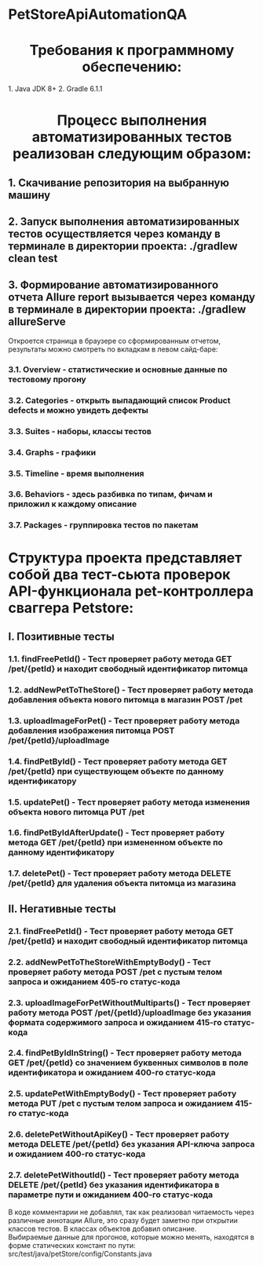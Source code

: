 # PetStoreApiAutomationQA

<h1 align="center">Требования к программному обеспечению:</h1>
1. Java JDK 8+
2. Gradle 6.1.1

<h1 align="center">Процесс выполнения автоматизированных тестов реализован следующим образом:</h1>
<h2>1. Скачивание репозитория на выбранную машину</h2>
<h2>2. Запуск выполнения автоматизированных тестов осуществляется через команду в терминале в директории проекта: ./gradlew clean test</h2>
<h2>3. Формирование автоматизированного отчета Allure report вызывается через команду в терминале в директории проекта: ./gradlew allureServe</h2>
Откроется страница в браузере со сформированным отчетом, результаты можно смотреть по вкладкам в левом сайд-баре:
<h3>3.1. Overview - статистические и основные данные по тестовому прогону</h3>
<h3>3.2. Categories - открыть выпадающий список Product defects и можно увидеть дефекты</h3>
<h3>3.3. Suites - наборы, классы тестов</h3>
<h3>3.4. Graphs - графики </h3>
<h3>3.5. Timeline - время выполнения</h3>
<h3>3.6. Behaviors - здесь разбивка по типам, фичам и приложил к каждому описание</h3>
<h3>3.7. Packages - группировка тестов по пакетам</h3>

<h1>Структура проекта представляет собой два тест-сьюта проверок API-функционала pet-контроллера сваггера Petstore:</h1>
<h2>I. Позитивные тесты </h2>
<h3>1.1. findFreePetId() - Тест проверяет работу метода GET /pet/{petId} и находит свободный идентификатор питомца</h3>
<h3>1.2. addNewPetToTheStore() - Тест проверяет работу метода добавления объекта нового питомца в магазин POST /pet</h3>
<h3>1.3. uploadImageForPet() - Тест проверяет работу метода добавления изображения питомца POST /pet/{petId}/uploadImage</h3>
<h3>1.4. findPetById() - Тест проверяет работу метода GET /pet/{petId} при существующем объекте по данному идентификатору</h3>
<h3>1.5. updatePet() - Тест проверяет работу метода изменения объекта нового питомца PUT /pet</h3>
<h3>1.6. findPetByIdAfterUpdate() - Тест проверяет работу метода GET /pet/{petId} при измененном объекте по данному идентификатору</h3>
<h3>1.7. deletePet() - Тест проверяет работу метода DELETE /pet/{petId} для удаления объекта питомца из магазина</h3>

<h2>II. Негативные тесты</h2>
<h3>2.1. findFreePetId() - Тест проверяет работу метода GET /pet/{petId} и находит свободный идентификатор питомца</h3>
<h3>2.2. addNewPetToTheStoreWithEmptyBody() - Тест проверяет работу метода POST /pet с пустым телом запроса и ожиданием 405-го статус-кода</h3>
<h3>2.3. uploadImageForPetWithoutMultiparts() - Тест проверяет работу метода POST /pet/{petId}/uploadImage без указания формата содержимого запроса и ожиданием 415-го статус-кода</h3>
<h3>2.4. findPetByIdInString() - Тест проверяет работу метода GET /pet/{petId} со значением буквенных символов в поле идентификатора и ожиданием 400-го статус-кода</h3>
<h3>2.5. updatePetWithEmptyBody() - Тест проверяет работу метода PUT /pet с пустым телом запроса и ожиданием 415-го статус-кода</h3>
<h3>2.6. deletePetWithoutApiKey() - Тест проверяет работу метода DELETE /pet/{petId} без указания API-ключа запроса и ожиданием 400-го статус-кода</h3>
<h3>2.7. deletePetWithoutId() - Тест проверяет работу метода DELETE /pet/{petId} без указания идентификатора в параметре пути и ожиданием 400-го статус-кода</h3>

<div>В коде комментарии не добавлял, так как реализовал читаемость через различные аннотации Allure, это сразу будет заметно при открытии классов тестов. В классах объектов добавил описание.</div>

<div>Выбираемые данные для прогонов, которые можно менять, находятся в форме статических констант по пути: src/test/java/petStore/config/Constants.java</div>